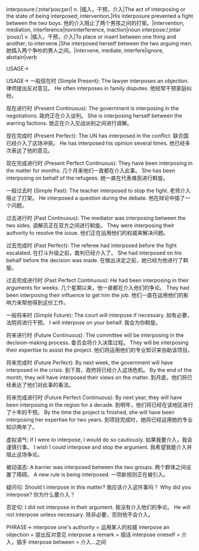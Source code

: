 interposure:/ˌɪntərˈpoʊʒər/| n. |插入，干预，介入|The act of interposing or the state of being interposed; intervention.|His interposure prevented a fight between the two boys. 他的介入阻止了两个男孩之间的打架。|intervention, mediation, interference|noninterference, inaction|noun
interpose:/ˌɪntərˈpoʊz/| v. |插入，干预，介入|To place or insert between one thing and another; to intervene.|She interposed herself between the two arguing men. 她插入两个争吵的男人之间。|intervene, mediate, interfere|ignore, abstain|verb

USAGE->

USAGE->
一般现在时 (Simple Present):
The lawyer interposes an objection.  律师提出反对意见。
He often interposes in family disputes. 他经常干预家庭纠纷。

现在进行时 (Present Continuous):
The government is interposing in the negotiations. 政府正在介入谈判。
She is interposing herself between the warring factions. 她正在介入交战派别之间进行调解。

现在完成时 (Present Perfect):
The UN has interposed in the conflict. 联合国已经介入了这场冲突。
He has interposed his opinion several times. 他已经多次表达了他的意见。

现在完成进行时 (Present Perfect Continuous):
They have been interposing in the matter for months. 几个月来他们一直都在介入此事。
She has been interposing on behalf of the refugees. 她一直在代表难民进行斡旋。

一般过去时 (Simple Past):
The teacher interposed to stop the fight. 老师介入阻止了打架。
He interposed a question during the debate.  他在辩论中插了一个问题。

过去进行时 (Past Continuous):
The mediator was interposing between the two sides. 调解员正在双方之间进行斡旋。
They were interposing their authority to resolve the issue. 他们正在运用他们的权威来解决问题。

过去完成时 (Past Perfect):
The referee had interposed before the fight escalated. 在打斗升级之前，裁判已经介入了。
She had interposed on his behalf before the decision was made. 在做出决定之前，她已经为他进行了斡旋。

过去完成进行时 (Past Perfect Continuous):
He had been interposing in their arguments for weeks.  几个星期以来，他一直都在介入他们的争论。
They had been interposing their influence to get him the job.  他们一直在运用他们的影响力来帮他得到这份工作。

一般将来时 (Simple Future):
The court will interpose if necessary.  如有必要，法院将进行干预。
I will interpose on your behalf. 我会为你斡旋。

将来进行时 (Future Continuous):
The committee will be interposing in the decision-making process. 委员会将介入决策过程。
They will be interposing their expertise to assist the project. 他们将运用他们的专业知识来协助该项目。

将来完成时 (Future Perfect):
By next week, the government will have interposed in the crisis. 到下周，政府将已经介入这场危机。
By the end of the month, they will have interposed their views on the matter. 到月底，他们将已经表达了他们对此事的看法。

将来完成进行时 (Future Perfect Continuous):
By next year, they will have been interposing in the region for a decade. 到明年，他们将已经在该地区进行了十年的干预。
By the time the project is finished, she will have been interposing her expertise for two years. 到项目完成时，她将已经运用她的专业知识两年了。


虚拟语气:
If I were to interpose, I would do so cautiously. 如果我要介入，我会谨慎行事。
I wish I could interpose and stop the argument. 我希望我能介入并阻止这场争论。

被动语态:
A barrier was interposed between the two groups.  两个群体之间设置了障碍。
A new rule is being interposed. 一项新规则正在被引入。

疑问句:
Should I interpose in this matter? 我应该介入这件事吗？
Why did you interpose? 你为什么要介入？

否定句:
I did not interpose in their argument. 我没有介入他们的争论。
He will not interpose unless necessary. 除非必要，否则他不会介入。


PHRASE->
interpose one's authority =  运用某人的权威
interpose an objection = 提出反对意见
interpose a remark = 插话
interpose oneself =  介入，插手
interpose between =  介入…之间

